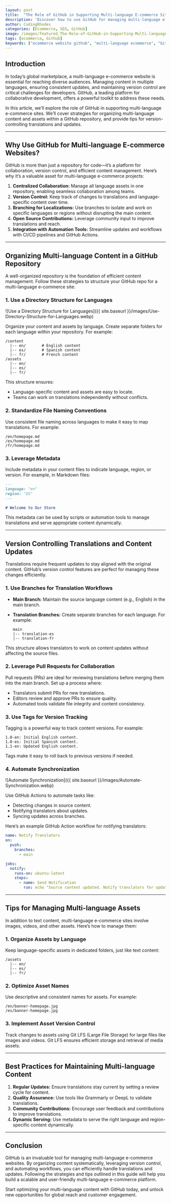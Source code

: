 ```yaml
---
layout: post
title:  "The Role of GitHub in Supporting Multi-language E-commerce Sites"
description: 'Discover how to use GitHub for managing multi-language e-commerce websites. Learn strategies for organizing content and assets, and tips for version controlling translations.'
author: CodingRhodes
categories: [Ecommerce, SEO, GitHub]
image: /images/featured_The-Role-of-GitHub-in-Supporting-Multi-language-Ecommerce-Sites.webp
tags: [ecommerce, Github]
keywords: ["ecommerce website github", "multi-language ecommerce", "GitHub strategies", "version control translations"]
---
```

## Introduction

In today’s global marketplace, a multi-language e-commerce website is essential for reaching diverse audiences. Managing content in multiple languages, ensuring consistent updates, and maintaining version control are critical challenges for developers. GitHub, a leading platform for collaborative development, offers a powerful toolkit to address these needs.

In this article, we’ll explore the role of GitHub in supporting multi-language e-commerce sites. We’ll cover strategies for organizing multi-language content and assets within a GitHub repository, and provide tips for version-controlling translations and updates.

---

## Why Use GitHub for Multi-language E-commerce Websites?

GitHub is more than just a repository for code—it’s a platform for collaboration, version control, and efficient content management. Here’s why it’s a valuable asset for multi-language e-commerce projects:

1. **Centralized Collaboration:** Manage all language assets in one repository, enabling seamless collaboration among teams.
2. **Version Control:** Keep track of changes to translations and language-specific content over time.
3. **Branching for Localizations:** Use branches to isolate and work on specific languages or regions without disrupting the main content.
4. **Open Source Contributions:** Leverage community input to improve translations and reach.
5. **Integration with Automation Tools:** Streamline updates and workflows with CI/CD pipelines and GitHub Actions.

---

## Organizing Multi-language Content in a GitHub Repository

A well-organized repository is the foundation of efficient content management. Follow these strategies to structure your GitHub repo for a multi-language e-commerce site:

### 1. **Use a Directory Structure for Languages**

![Use a Directory Structure for Languages]({{ site.baseurl }}/images/Use-Directory-Structure-for-Languages.webp)

Organize your content and assets by language. Create separate folders for each language within your repository. For example:

```
/content
  |-- en/       # English content
  |-- es/       # Spanish content
  |-- fr/       # French content
/assets
  |-- en/
  |-- es/
  |-- fr/
```

This structure ensures:
- Language-specific content and assets are easy to locate.
- Teams can work on translations independently without conflicts.

### 2. **Standardize File Naming Conventions**

Use consistent file naming across languages to make it easy to map translations. For example:

```
/en/homepage.md
/es/homepage.md
/fr/homepage.md
```

### 3. **Leverage Metadata**

Include metadata in your content files to indicate language, region, or version. For example, in Markdown files:

```markdown
---
language: "en"
region: "US"
---

# Welcome to Our Store
```

This metadata can be used by scripts or automation tools to manage translations and serve appropriate content dynamically.

---

## Version Controlling Translations and Content Updates

Translations require frequent updates to stay aligned with the original content. GitHub’s version control features are perfect for managing these changes efficiently.

### 1. **Use Branches for Translation Workflows**

- **Main Branch:** Maintain the source language content (e.g., English) in the main branch.
- **Translation Branches:** Create separate branches for each language. For example:
  
  ```
  main
  |-- translation-es
  |-- translation-fr
  ```

This structure allows translators to work on content updates without affecting the source files.

### 2. **Leverage Pull Requests for Collaboration**

Pull requests (PRs) are ideal for reviewing translations before merging them into the main branch. Set up a process where:
- Translators submit PRs for new translations.
- Editors review and approve PRs to ensure quality.
- Automated tools validate file integrity and content consistency.

### 3. **Use Tags for Version Tracking**

Tagging is a powerful way to track content versions. For example:

```
1.0-en: Initial English content.
1.0-es: Initial Spanish content.
1.1-en: Updated English content.
```

Tags make it easy to roll back to previous versions if needed.

### 4. **Automate Synchronization**

![Automate Synchronization]({{ site.baseurl }}/images/Automate-Synchronization.webp)

Use GitHub Actions to automate tasks like:
- Detecting changes in source content.
- Notifying translators about updates.
- Syncing updates across branches.

Here’s an example GitHub Action workflow for notifying translators:

```yaml
name: Notify Translators
on:
  push:
    branches:
      - main

jobs:
  notify:
    runs-on: ubuntu-latest
    steps:
      - name: Send Notification
        run: echo "Source content updated. Notify translators for updates."
```

---

## Tips for Managing Multi-language Assets

In addition to text content, multi-language e-commerce sites involve images, videos, and other assets. Here’s how to manage them:

### 1. **Organize Assets by Language**

Keep language-specific assets in dedicated folders, just like text content:

```
/assets
  |-- en/
  |-- es/
  |-- fr/
```

### 2. **Optimize Asset Names**

Use descriptive and consistent names for assets. For example:

```
/en/banner-homepage.jpg
/es/banner-homepage.jpg
```

### 3. **Implement Asset Version Control**

Track changes to assets using Git LFS (Large File Storage) for large files like images and videos. Git LFS ensures efficient storage and retrieval of media assets.

---

## Best Practices for Maintaining Multi-language Content

1. **Regular Updates:** Ensure translations stay current by setting a review cycle for content.
2. **Quality Assurance:** Use tools like Grammarly or DeepL to validate translations.
3. **Community Contributions:** Encourage user feedback and contributions to improve translations.
4. **Dynamic Serving:** Use metadata to serve the right language and region-specific content dynamically.

---

## Conclusion

GitHub is an invaluable tool for managing multi-language e-commerce websites. By organizing content systematically, leveraging version control, and automating workflows, you can efficiently handle translations and updates. Following the strategies and tips outlined in this guide will help you build a scalable and user-friendly multi-language e-commerce platform.

Start optimizing your multi-language content with GitHub today, and unlock new opportunities for global reach and customer engagement.

